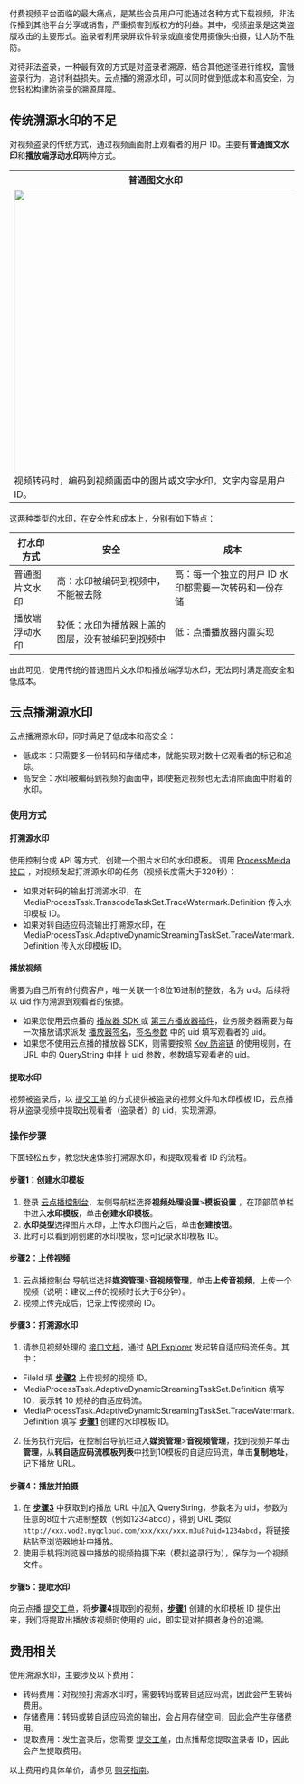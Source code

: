 付费视频平台面临的最大痛点，是某些会员用户可能通过各种方式下载视频，非法传播到其他平台分享或销售，严重损害到版权方的利益。其中，视频盗录是这类盗版攻击的主要形式。盗录者利用录屏软件转录或直接使用摄像头拍摄，让人防不胜防。

对待非法盗录，一种最有效的方式是对盗录者溯源，结合其他途径进行维权，震慑盗录行为，追讨利益损失。云点播的溯源水印，可以同时做到低成本和高安全，为您轻松构建防盗录的溯源屏障。

## 传统溯源水印的不足

对视频盗录的传统方式，通过视频画面附上观看者的用户 ID。主要有**普通图文水印**和**播放端浮动水印**两种方式。

<table>
   <tr>
      <th width="0px" style="text-align:center">普通图文水印</td>
      <th width="0px" style="text-align:center">播放端浮动水印</td>
   </tr>
   <tr>
      <td><img src="https://qcloudimg.tencent-cloud.cn/raw/6f70468771f92af3e5ddd130d5f6287f.png" width=500>视频转码时，编码到视频画面中的图片或文字水印，文字内容是用户 ID。

</td>
      <td><img src="	https://qcloudimg.tencent-cloud.cn/raw/d1407d1df1f8eb9fa7bd95c4e5ae9574.png" width=500>
			播放器播放时覆盖在视频图层上的水印，通常以跑马灯的方式在画面上移动。</td>
   </tr>
</table>
这两种类型的水印，在安全性和成本上，分别有如下特点：

| 打水印方式 | 安全 | 成本 |
| -- | -- | -- |
| 普通图片文水印 | 高：水印被编码到视频中，不能被去除 | 高：每一个独立的用户 ID 水印都需要一次转码和一份存储 |
| 播放端浮动水印 | 较低：水印为播放器上盖的图层，没有被编码到视频中 | 低：点播播放器内置实现 |

由此可见，使用传统的普通图片文水印和播放端浮动水印，无法同时满足高安全和低成本。

## 云点播溯源水印

云点播溯源水印，同时满足了低成本和高安全：

* 低成本：只需要多一份转码和存储成本，就能实现对数十亿观看者的标记和追踪。
* 高安全：水印被编码到视频的画面中，即使拖走视频也无法消除画面中附着的水印。

### 使用方式

#### 打溯源水印

使用控制台或 API 等方式，创建一个图片水印的水印模板。
调用 [ProcessMeida 接口](https://cloud.tencent.com/document/product/266/33427) ，对视频发起打溯源水印的任务（视频长度需大于320秒）：
* 如果对转码的输出打溯源水印，在 MediaProcessTask.TranscodeTaskSet.TraceWatermark.Definition 传入水印模板 ID。
* 如果对转自适应码流输出打溯源水印，在 MediaProcessTask.AdaptiveDynamicStreamingTaskSet.TraceWatermark.Definition 传入水印模板 ID。

#### 播放视频

需要为自己所有的付费客户，唯一关联一个8位16进制的整数，名为 uid。后续将以 uid 作为溯源到观看者的依据。

* 如果您使用云点播的 [播放器 SDK ](https://cloud.tencent.com/document/product/266/58772) 或 [第三方播放器插件](https://cloud.tencent.com/document/product/266/58773)，业务服务器需要为每一次播放请求派发 [播放器签名](https://cloud.tencent.com/document/product/266/45554)，[签名参数](https://cloud.tencent.com/document/product/266/45554#.E7.AD.BE.E5.90.8D.E5.8F.82.E6.95.B0) 中的 uid 填写观看者的 uid。
* 如果您不使用云点播的播放器 SDK，则需要按照 [Key 防盗链](https://cloud.tencent.com/document/product/266/14047#.E9.98.B2.E7.9B.97.E9.93.BE-url-.E7.94.9F.E6.88.90.E6.96.B9.E5.BC.8F) 的使用规则，在 URL 中的 QueryString 中拼上 uid 参数，参数填写观看者的 uid。

#### 提取水印

视频被盗录后，以 [提交工单](https://console.cloud.tencent.com/workorder/category) 的方式提供被盗录的视频文件和水印模板 ID，云点播将从盗录视频中提取出观看者（盗录者）的 uid，实现溯源。

### 操作步骤
下面轻松五步，教您快速体验打溯源水印，和提取观看者 ID 的流程。
[](id:step1)
#### 步骤1：创建水印模板
1. 登录 [云点播控制台](https://console.cloud.tencent.com/vod)，左侧导航栏选择**视频处理设置**>**模板设置** ，在顶部菜单栏中进入**水印模板**，单击**创建水印模板**。
2. **水印类型**选择图片水印，上传水印图片之后，单击**创建按钮**。
3. 此时可以看到刚创建的水印模板，您可记录水印模板 ID。

[](id:step2)
#### 步骤2：上传视频

1. 云点播控制台 导航栏选择**媒资管理**>**音视频管理**，单击**上传音视频**，上传一个视频（说明：建议上传的视频时长大于6分钟）。
2. 视频上传完成后，记录上传视频的 ID。

[](id:step3)
#### 步骤3：打溯源水印

1. 请参见视频处理的 [接口文档](https://cloud.tencent.com/document/product/266/33427)，通过 [API Explorer](https://console.cloud.tencent.com/api/explorer) 发起转自适应码流任务。其中：
 * FileId 填 **[步骤2](#step2)** 上传视频的视频 ID。
 * MediaProcessTask.AdaptiveDynamicStreamingTaskSet.Definition 填写 10，表示转 10 规格的自适应码流。
 * MediaProcessTask.AdaptiveDynamicStreamingTaskSet.TraceWatermark.Definition 填写 **[步骤1](#step1)** 创建的水印模板 ID。
2. 任务执行完后，在控制台导航栏进入**媒资管理**>**音视频管理**，找到视频并单击**管理**，从**转自适应码流模板列表**中找到10模板的自适应码流，单击**复制地址**，记下播放 URL。

#### 步骤4：播放并拍摄

1. 在 **[步骤3](#step3)** 中获取到的播放 URL 中加入 QueryString，参数名为 uid，参数为任意的8位十六进制整数（例如1234abcd），得到 URL 类似 `http://xxx.vod2.myqcloud.com/xxx/xxx/xxx.m3u8?uid=1234abcd`，将链接粘贴至浏览器地址中播放。
2. 使用手机将浏览器中播放的视频拍摄下来（模拟盗录行为），保存为一个视频文件。

#### 步骤5：提取水印

向云点播 [提交工单](https://console.cloud.tencent.com/workorder/category)，将**步骤4**提取到的视频，**[步骤1](#step1)** 创建的水印模板 ID 提供出来，我们将提取出播放该视频时使用的 uid，即实现对拍摄者身份的追溯。

## 费用相关

使用溯源水印，主要涉及以下费用：

* 转码费用：对视频打溯源水印时，需要转码或转自适应码流，因此会产生转码费用。
* 存储费用：转码或转自适应码流的输出，会占用存储空间，因此会产生存储费用。
* 提取费用：发生盗录后，您需要 [提交工单](https://console.cloud.tencent.com/workorder/category)，由点播帮您提取盗录者 ID，因此会产生提取费用。

以上费用的具体单价，请参见 [购买指南](https://cloud.tencent.com/document/product/266/14666)。
